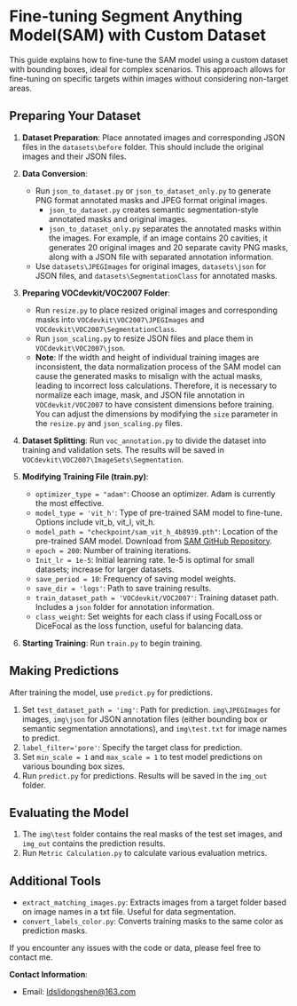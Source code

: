# Fine-tuning Segment Anything Model(SAM) with Custom Dataset

This guide explains how to fine-tune the SAM model using a custom dataset with bounding boxes, ideal for complex scenarios. This approach allows for fine-tuning on specific targets within images without considering non-target areas.

## Preparing Your Dataset

1. **Dataset Preparation**: Place annotated images and corresponding JSON files in the `datasets\before` folder. This should include the original images and their JSON files.

2. **Data Conversion**:
   - Run `json_to_dataset.py` or `json_to_dataset_only.py` to generate PNG format annotated masks and JPEG format original images.
     - `json_to_dataset.py` creates semantic segmentation-style annotated masks and original images.
     - `json_to_dataset_only.py` separates the annotated masks within the images. For example, if an image contains 20 cavities, it generates 20 original images and 20 separate cavity PNG masks, along with a JSON file with separated annotation information.
   - Use `datasets\JPEGImages` for original images, `datasets\json` for JSON files, and `datasets\SegmentationClass` for annotated masks.

3. **Preparing VOCdevkit/VOC2007 Folder**:
   - Run `resize.py` to place resized original images and corresponding masks into `VOCdevkit\VOC2007\JPEGImages` and `VOCdevkit\VOC2007\SegmentationClass`.
   - Run `json_scaling.py` to resize JSON files and place them in `VOCdevkit\VOC2007\json`.
   - **Note**: If the width and height of individual training images are inconsistent, the data normalization process of the SAM model can cause the generated masks to misalign with the actual masks, leading to incorrect loss
 calculations. Therefore, it is necessary to normalize each image, mask, and JSON file annotation in `VOCdevkit/VOC2007` to have consistent dimensions before training. You can adjust the dimensions by modifying the `size` 
 parameter in the `resize.py` and `json_scaling.py` files.

4. **Dataset Splitting**: Run `voc_annotation.py` to divide the dataset into training and validation sets. The results will be saved in `VOCdevkit\VOC2007\ImageSets\Segmentation`.

5. **Modifying Training File (train.py)**:
   - `optimizer_type = "adam"`: Choose an optimizer. Adam is currently the most effective.
   - `model_type = 'vit_h'`: Type of pre-trained SAM model to fine-tune. Options include vit_b, vit_l, vit_h.
   - `model_path = "checkpoint/sam_vit_h_4b8939.pth"`: Location of the pre-trained SAM model. Download from [SAM GitHub Repository](https://github.com/facebookresearch/segment-anything).
   - `epoch = 200`: Number of training iterations.
   - `Init_lr = 1e-5`: Initial learning rate. 1e-5 is optimal for small datasets; increase for larger datasets.
   - `save_period = 10`: Frequency of saving model weights.
   - `save_dir = 'logs'`: Path to save training results.
   - `train_dataset_path = 'VOCdevkit/VOC2007'`: Training dataset path. Includes a `json` folder for annotation information.
   - `class_weight`: Set weights for each class if using FocalLoss or DiceFocal as the loss function, useful for balancing data.

6. **Starting Training**: Run `train.py` to begin training.

## Making Predictions

After training the model, use `predict.py` for predictions.

1. Set `test_dataset_path = 'img'`: Path for prediction. `img\JPEGImages` for images, `img\json` for JSON annotation files (either bounding box or semantic segmentation annotations), and `img\test.txt` for image names to predict.
2. `label_filter='pore'`: Specify the target class for prediction.
3. Set `min_scale = 1` and `max_scale = 1` to test model predictions on various bounding box sizes.
4. Run `predict.py` for predictions. Results will be saved in the `img_out` folder.

## Evaluating the Model

1. The `img\test` folder contains the real masks of the test set images, and `img_out` contains the prediction results.
2. Run `Metric Calculation.py` to calculate various evaluation metrics.

## Additional Tools

- `extract_matching_images.py`: Extracts images from a target folder based on image names in a txt file. Useful for data segmentation.
- `convert_labels_color.py`: Converts training masks to the same color as prediction masks.

If you encounter any issues with the code or data, please feel free to contact me.

**Contact Information**:
- Email: ldslidongshen@163.com
